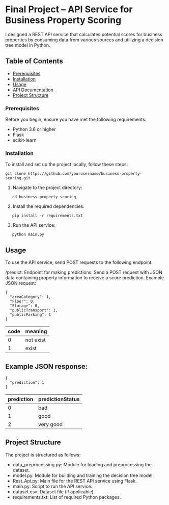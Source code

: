 # Final Project – API Service for Business Property Scoring

I designed a REST API service that calculates potential scores for business properties by consuming data from various sources and utilizing a decision tree model in Python.

## Table of Contents

- [Prerequisites](#prerequisites)
- [Installation](#installation)
- [Usage](#usage)
- [API Documentation](#api-documentation)
- [Project Structure](#project-structure)



### Prerequisites

Before you begin, ensure you have met the following requirements:

- Python 3.6 or higher
- Flask
- scikit-learn

### Installation

To install and set up the project locally, follow these steps:
   ```shell
   git clone https://github.com/yourusername/business-property-scoring.git
   ```

1. Navigate to the project directory:
```shell
   cd business-property-scoring
   ```
2. Install the required dependencies:
```shell
   pip install -r requirements.txt
```

3. Run the API service:
```shell
   python main.py
```

## Usage
To use the API service, send POST requests to the following endpoint:

/predict: Endpoint for making predictions. Send a POST request with JSON data containing property information to receive a score prediction.
Example JSON request:
```shell
{
  "areaCategory": 1,
  "Floor": 0,
  "Storage": 0,
  "publicTransport": 1,
  "publicParking": 1
}
```
| code  | meaning |
| ------------- | ------------- |
| 0  | not exist  |
| 1  | exist  |

## Example JSON response:

```shell
{
  "prediction": 1
}
```

| prediction  | predictionStatus |
| ------------- | ------------- |
| 0  | bad  |
| 1  | good  |
| 2  | very good  |


## Project Structure
The project is structured as follows:

- data_preprocessing.py: Module for loading and preprocessing the dataset.
- model.py: Module for building and training the decision tree model.
- Rest_Api.py: Main file for the REST API service using Flask.
- main.py: Script to run the API service.
- dataset.csv: Dataset file (if applicable).
- requirements.txt: List of required Python packages.











   
